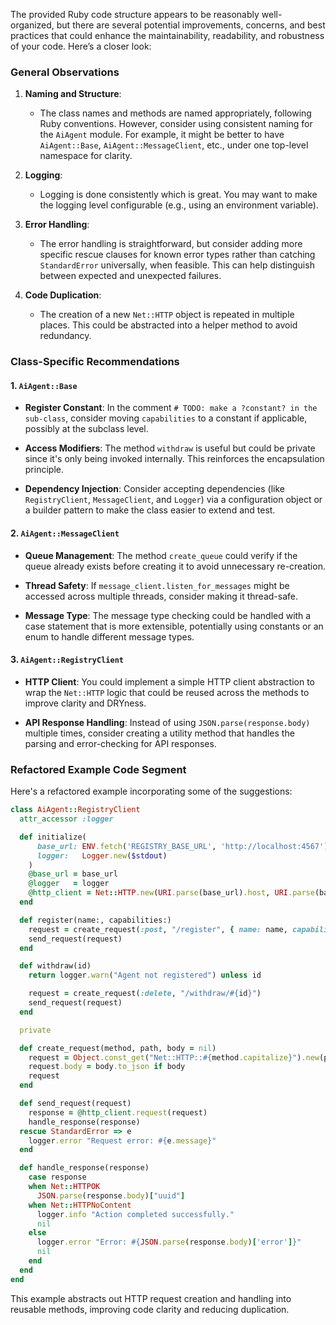 The provided Ruby code structure appears to be reasonably well-organized, but there are several potential improvements, concerns, and best practices that could enhance the maintainability, readability, and robustness of your code. Here’s a closer look:

### General Observations

1. **Naming and Structure**:
   - The class names and methods are named appropriately, following Ruby conventions. However, consider using consistent naming for the `AiAgent` module. For example, it might be better to have `AiAgent::Base`, `AiAgent::MessageClient`, etc., under one top-level namespace for clarity.

2. **Logging**:
   - Logging is done consistently which is great. You may want to make the logging level configurable (e.g., using an environment variable).

3. **Error Handling**:
   - The error handling is straightforward, but consider adding more specific rescue clauses for known error types rather than catching `StandardError` universally, when feasible. This can help distinguish between expected and unexpected failures.

4. **Code Duplication**:
   - The creation of a new `Net::HTTP` object is repeated in multiple places. This could be abstracted into a helper method to avoid redundancy.

### Class-Specific Recommendations

#### 1. `AiAgent::Base`

- **Register Constant**: 
  In the comment `# TODO: make a ?constant? in the sub-class`, consider moving `capabilities` to a constant if applicable, possibly at the subclass level.

- **Access Modifiers**:
  The method `withdraw` is useful but could be private since it's only being invoked internally. This reinforces the encapsulation principle.

- **Dependency Injection**:
  Consider accepting dependencies (like `RegistryClient`, `MessageClient`, and `Logger`) via a configuration object or a builder pattern to make the class easier to extend and test.

#### 2. `AiAgent::MessageClient`

- **Queue Management**:
  The method `create_queue` could verify if the queue already exists before creating it to avoid unnecessary re-creation.

- **Thread Safety**:
  If `message_client.listen_for_messages` might be accessed across multiple threads, consider making it thread-safe.

- **Message Type**:
  The message type checking could be handled with a case statement that is more extensible, potentially using constants or an enum to handle different message types.

#### 3. `AiAgent::RegistryClient`

- **HTTP Client**:
  You could implement a simple HTTP client abstraction to wrap the `Net::HTTP` logic that could be reused across the methods to improve clarity and DRYness.

- **API Response Handling**:
  Instead of using `JSON.parse(response.body)` multiple times, consider creating a utility method that handles the parsing and error-checking for API responses.

### Refactored Example Code Segment

Here's a refactored example incorporating some of the suggestions:

```ruby
class AiAgent::RegistryClient
  attr_accessor :logger

  def initialize(
      base_url: ENV.fetch('REGISTRY_BASE_URL', 'http://localhost:4567'),
      logger:   Logger.new($stdout)
    )
    @base_url = base_url
    @logger   = logger
    @http_client = Net::HTTP.new(URI.parse(base_url).host, URI.parse(base_url).port)
  end

  def register(name:, capabilities:)
    request = create_request(:post, "/register", { name: name, capabilities: capabilities })
    send_request(request)
  end

  def withdraw(id)
    return logger.warn("Agent not registered") unless id

    request = create_request(:delete, "/withdraw/#{id}")
    send_request(request)
  end

  private

  def create_request(method, path, body = nil)
    request = Object.const_get("Net::HTTP::#{method.capitalize}").new(path, { "Content-Type" => "application/json" })
    request.body = body.to_json if body
    request
  end

  def send_request(request)
    response = @http_client.request(request)
    handle_response(response)
  rescue StandardError => e
    logger.error "Request error: #{e.message}"
  end

  def handle_response(response)
    case response
    when Net::HTTPOK
      JSON.parse(response.body)["uuid"]
    when Net::HTTPNoContent
      logger.info "Action completed successfully."
      nil
    else
      logger.error "Error: #{JSON.parse(response.body)['error']}"
      nil
    end
  end
end
```

This example abstracts out HTTP request creation and handling into reusable methods, improving code clarity and reducing duplication.

